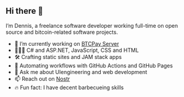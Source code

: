 ## Hi there 👋

I’m Dennis, a freelance software developer working full-time on open source and bitcoin-related software projects.

- 🔭  I’m currently working on [BTCPay Server](https://github.com/btcpayserver)
- 👨🏻‍💻 C# and ASP.NET, JavaScript, CSS and HTML
- 🛠  Crafting static sites and JAM stack apps
- 🦾  Automating workflows with GitHub Actions and GitHub Pages
- 💬  Ask me about UIengineering and web development
- 📫  Reach out on [Nostr](https://snort.social/p/npub14j7wc366rf8efqvnnm8m68pazy04kkj8fgu6uqumh3eqlhfst0kqrngtpf)
- 🔥  Fun fact: I have decent barbecueing skills 
